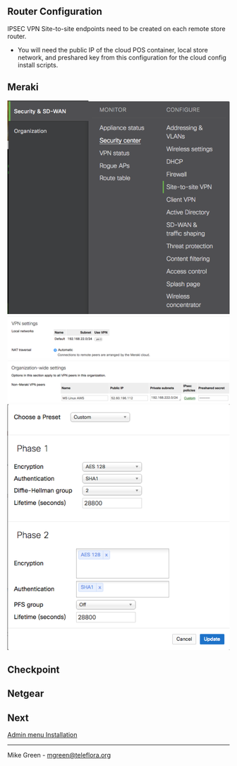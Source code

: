 Router Configuration
--------------------

  IPSEC VPN Site-to-site endpoints need to be created on each remote store router.
  
  - You will need the public IP of the cloud POS container, local store network, and preshared key from this configuration for the cloud config install scripts.

  Meraki
--

![](pics/vpnend1.png)
![](pics/vpnend2.png)
![](pics/vpnend3.png)
![](pics/vpnend4.png)

  Checkpoint
--
  
  Netgear
--

Next
--------------------
[Admin menu Installation](install.md)

--------------------
Mike Green - mgreen@teleflora.org
